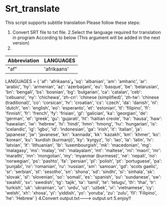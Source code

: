 # Srt_translate
This script supports subtitle translation
Please follow these steps:
1. Convert SRT file to txt file.
2.Select the language required for translation in program According to below (This argument will be added in the next version)
3.
Abbreviation  | LANGUAGES
------------- | -------------
    "af"      | 'afrikaans'

LANGUAGES = {
    'af': 'afrikaans'و    'sq': 'albanian',    'am': 'amharic',    'ar': 'arabic',    'hy': 'armenian',    'az': 'azerbaijani',    'eu': 'basque',    'be': 'belarusian',
    'bn': 'bengali',    'bs': 'bosnian',    'bg': 'bulgarian',    'ca': 'catalan',    'ceb': 'cebuano',    'ny': 'chichewa',    'zh-cn': 'chinese (simplified)',    'zh-tw': 'chinese (traditional)',
    'co': 'corsican',    'hr': 'croatian',    'cs': 'czech',    'da': 'danish',    'nl': 'dutch',    'en': 'english',    'eo': 'esperanto',    'et': 'estonian',    'tl': 'filipino',
    'fi': 'finnish',    'fr': 'french',    'fy': 'frisian',    'gl': 'galician',    'ka': 'georgian',    'de': 'german',    'el': 'greek',    'gu': 'gujarati',    'ht': 'haitian creole',
    'ha': 'hausa',    'haw': 'hawaiian',    'iw': 'hebrew',    'hi': 'hindi',    'hmn': 'hmong',    'hu': 'hungarian',    'is': 'icelandic',    'ig': 'igbo',    'id': 'indonesian',
    'ga': 'irish',    'it': 'italian',    'ja': 'japanese',    'jw': 'javanese',    'kn': 'kannada',    'kk': 'kazakh',    'km': 'khmer',    'ko': 'korean',    'ku': 'kurdish (kurmanji)',
    'ky': 'kyrgyz',    'lo': 'lao',    'la': 'latin',    'lv': 'latvian',    'lt': 'lithuanian',    'lb': 'luxembourgish',    'mk': 'macedonian',    'mg': 'malagasy',    'ms': 'malay',
    'ml': 'malayalam',    'mt': 'maltese',    'mi': 'maori',    'mr': 'marathi',    'mn': 'mongolian',    'my': 'myanmar (burmese)',    'ne': 'nepali',    'no': 'norwegian',    'ps': 'pashto',
    'fa': 'persian',    'pl': 'polish',    'pt': 'portuguese',    'pa': 'punjabi',    'ro': 'romanian',    'ru': 'russian',    'sm': 'samoan',    'gd': 'scots gaelic',    'sr': 'serbian',
    'st': 'sesotho',    'sn': 'shona',    'sd': 'sindhi',    'si': 'sinhala',    'sk': 'slovak',    'sl': 'slovenian',    'so': 'somali',    'es': 'spanish',    'su': 'sundanese',
    'sw': 'swahili',    'sv': 'swedish',    'tg': 'tajik',    'ta': 'tamil',    'te': 'telugu',    'th': 'thai',    'tr': 'turkish',    'uk': 'ukrainian',    'ur': 'urdu',    'uz': 'uzbek',
    'vi': 'vietnamese',    'cy': 'welsh',    'xh': 'xhosa',    'yi': 'yiddish',    'yo': 'yoruba',    'zu': 'zulu',    'fil': 'Filipino',    'he': 'Hebrew'
}
4.Convert output.txt---> output.srt 
5.enjoy!!
